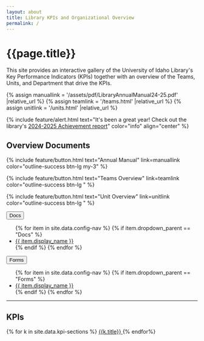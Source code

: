 ```yaml
---
layout: about
title: Library KPIs and Organizational Overview
permalink: /
---
```



<div class="row">
<div class="col-md-8 offset-md-2">
<h1>{{page.title}}</h1>

<p>This site provides an interactive gallery of the University of Idaho Library's Key Performance Indicators (KPIs) together with an overview of the Teams, Units, and Department that drive the KPIs.</p>

{% assign manuallink = '/assets/pdf/LibraryAnnualManual24-25.pdf' |relative_url %}
{% assign teamlink = '/teams.html' |relative_url %}
{% assign unitlink = '/units.html' |relative_url %}

{% include feature/alert.html text="It's been a great year! Check out the library's [<i class='bi bi-balloon'></i>2024-2025 Achievement report](accomplishments24-25.html)" color="info" align="center" %}

<h2>Overview Documents</h2>

{% include feature/button.html text="Annual Manual" link=manuallink color="outline-success btn-lg my-3" %}

{% include feature/button.html text="Teams Overview" link=teamlink color="outline-success btn-lg " %} 

{% include feature/button.html text="Unit Overview" link=unitlink color="outline-success btn-lg " %} 

<button class="btn btn-outline-secondary btn-lg dropdown-toggle" type="button" id="docsDropdown" data-bs-toggle="dropdown" aria-expanded="false">
  Docs
</button>
<ul class="dropdown-menu" aria-labelledby="docsDropdown">
  {% for item in site.data.config-nav %}
    {% if item.dropdown_parent == "Docs" %}
      <li><a class="dropdown-item" href="{{ item.stub | relative_url }}" target="_blank">{{ item.display_name }}</a></li>
    {% endif %}
  {% endfor %}
</ul>
<button class="btn btn-outline-secondary btn-lg dropdown-toggle" type="button" id="docsDropdown" data-bs-toggle="dropdown" aria-expanded="false">
  Forms
</button>
<ul class="dropdown-menu" aria-labelledby="docsDropdown">
  {% for item in site.data.config-nav %}
    {% if item.dropdown_parent == "Forms" %}
      <li><a class="dropdown-item" href="{{ item.stub | relative_url }}" target="_blank">{{ item.display_name }}</a></li>
    {% endif %}
  {% endfor %}
</ul>


<hr>

<h2>KPIs</h2>

{% for k in site.data.kpi-sections %}
                  <a href="{{ k.url | relative_url }}" class="btn btn-outline-primary m-2">
                      <i class="{{k.icon}}"></i>
                      {{k.title}}
                  </a> 
                {% endfor%}

</div>
</div>